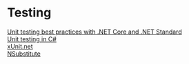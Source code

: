 # Testing

[Unit testing best practices with .NET Core and .NET Standard](https://learn.microsoft.com/en-us/dotnet/core/testing/unit-testing-best-practices)  
[Unit testing in C#](https://docs.educationsmediagroup.com/unit-testing-csharp)  
[xUnit.net](https://xunit.net)  
[NSubstitute](https://nsubstitute.github.io)  
